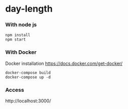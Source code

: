 # day-length

### With node js

```
npm install
npm start
```

### With Docker

Docker installation
https://docs.docker.com/get-docker/

```
docker-compose build
docker-compose up -d
```
### Access
http://localhost:3000/
